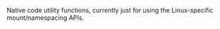 Native code utility functions, currently just for using the
Linux-specific mount/namespacing APIs.

